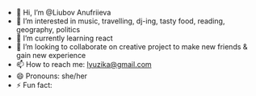 - 👋 Hi, I’m @Liubov Anufriieva
- 👀 I’m interested in music, travelling, dj-ing, tasty food, reading, geography, politics   
- 🌱 I’m currently learning react 
- 💞️ I’m looking to collaborate on creative project to make new friends & gain new experience 
- 📫 How to reach me: lyuzika@gmail.com
- 😄 Pronouns: she/her
- ⚡ Fun fact: 

<!---
LiubovAnufriieva/LiubovAnufriieva is a ✨ special ✨ repository because its `README.md` (this file) appears on your GitHub profile.
You can click the Preview link to take a look at your changes.
--->
